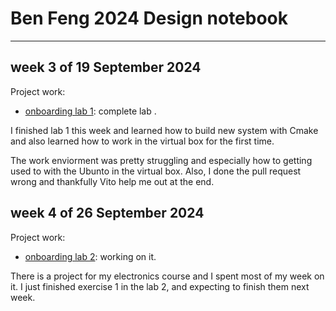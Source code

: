 # Ben Feng 2024 Design notebook
--------------------------------------
## week 3 of 19 September 2024

Project work: 
  * [onboarding lab 1](https://github.com/BenFeng666/Lab-1): complete lab . 

I finished lab 1 this week and learned how to build new system with Cmake and also learned how to work in the virtual box for the first time. 

The work enviorment was pretty struggling and especially how to getting used to with the Ubunto in the virtual box. Also, I done the pull request wrong and thankfully Vito help me out at the end. 



## week 4 of 26 September 2024

Project work: 
  * [onboarding lab 2](https://github.com/BenFeng666/onboarding-lab-2): working on it. 

There is a project for my electronics course and I spent most of my week on it. I just finished exercise 1 in the lab 2, and expecting to finish them next week. 